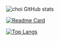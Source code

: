 ![choi GitHub stats](https://github-readme-stats.vercel.app/api?username=coper3976&show_icons=true&theme=vue&count_private=true)

[![Readme Card](https://github-readme-stats.vercel.app/api/pin/?username=coper3976&repo=MFC-Calender&show_owner=coper3976)](https://github.com/coper3976/MFC-Calender)

[![Top Langs](https://github-readme-stats.vercel.app/api/top-langs/?username=coper3976)](https://github.com/coper3976)
